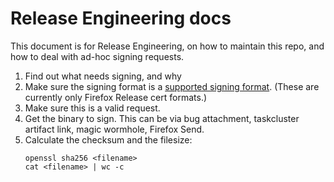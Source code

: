 # Release Engineering docs

This document is for Release Engineering, on how to maintain this repo, and how to deal with ad-hoc signing requests.

1. Find out what needs signing, and why
  1. Make sure the signing format is a [supported signing format](https://github.com/mozilla-releng/adhoc-signing/search?q=supported_signing_formats&unscoped_q=supported_signing_formats). (These are currently only Firefox Release cert formats.)
  2. Make sure this is a valid request.
2. Get the binary to sign. This can be via bug attachment, taskcluster artifact link, magic wormhole, Firefox Send.
3. Calculate the checksum and the filesize:
   ```
   openssl sha256 <filename>
   cat <filename> | wc -c
   ```
